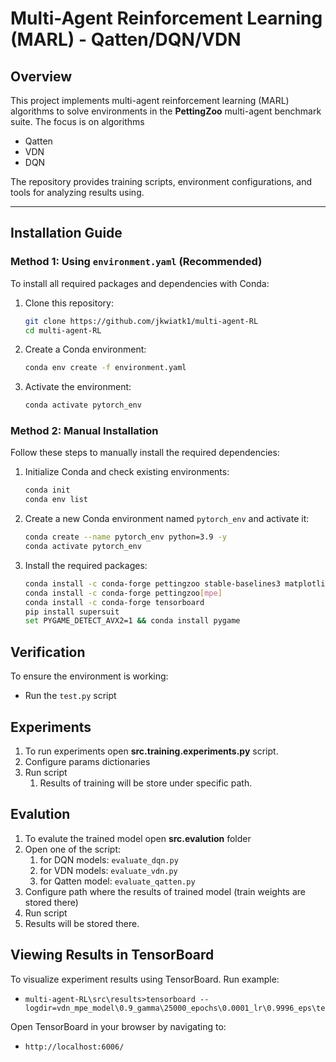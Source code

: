 # Multi-Agent Reinforcement Learning (MARL) - Qatten/DQN/VDN

## Overview

This project implements multi-agent reinforcement learning (MARL) algorithms to solve environments in the **PettingZoo**
multi-agent benchmark suite.
The focus is on algorithms

* Qatten
* VDN
* DQN

The repository provides training scripts, environment configurations, and tools for analyzing results using.

---

## Installation Guide

### Method 1: Using `environment.yaml` (Recommended)

To install all required packages and dependencies with Conda:

1. Clone this repository:
   ```bash
   git clone https://github.com/jkwiatk1/multi-agent-RL
   cd multi-agent-RL
2. Create a Conda environment:
   ```bash
   conda env create -f environment.yaml
   ```
3. Activate the environment:
    ```bash
    conda activate pytorch_env
    ```

### Method 2: Manual Installation

Follow these steps to manually install the required dependencies:

1. Initialize Conda and check existing environments:
    ```bash
    conda init
    conda env list

2. Create a new Conda environment named `pytorch_env` and activate it:
    ```bash
   conda create --name pytorch_env python=3.9 -y
   conda activate pytorch_env
3. Install the required packages:
   ```bash
   conda install -c conda-forge pettingzoo stable-baselines3 matplotlib numpy
   conda install -c conda-forge pettingzoo[mpe]
   conda install -c conda-forge tensorboard
   pip install supersuit
   set PYGAME_DETECT_AVX2=1 && conda install pygame

## Verification

To ensure the environment is working:

* Run the `test.py` script

## Experiments

1. To run experiments open **src.training.experiments.py** script.
2. Configure params dictionaries
3. Run script
    1. Results of training will be store under specific path.

## Evalution

1. To evalute the trained model open **src.evalution** folder
2. Open one of the script:
    1. for DQN models: `evaluate_dqn.py`
    2. for VDN models: `evaluate_vdn.py`
    3. for Qatten model: `evaluate_qatten.py`
3. Configure path where the results of trained model (train weights are stored there)
4. Run script
5. Results will be stored there.

## Viewing Results in TensorBoard

To visualize experiment results using TensorBoard. Run example:

* ```
  multi-agent-RL\src\results>tensorboard --logdir=vdn_mpe_model\0.9_gamma\25000_epochs\0.0001_lr\0.9996_eps\tensorboard_logs
  ```

Open TensorBoard in your browser by navigating to:

* `http://localhost:6006/`